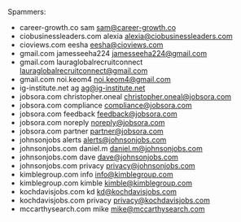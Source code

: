 Spammers:
- career-growth.co sam [sam@career-growth.co](mailto:sam@career-growth.co)
- ciobusinessleaders.com alexia [alexia@ciobusinessleaders.com](mailto:alexia@ciobusinessleaders.com)
- cioviews.com eesha [eesha@cioviews.com](mailto:eesha@cioviews.com)
- gmail.com jamesseeha224 [jamesseeha224@gmail.com](mailto:jamesseeha224@gmail.com)
- gmail.com lauraglobalrecruitconnect [lauraglobalrecruitconnect@gmail.com](mailto:lauraglobalrecruitconnect@gmail.com)
- gmail.com noi.keom4 [noi.keom4@gmail.com](mailto:noi.keom4@gmail.com)
- ig-institute.net ag [ag@ig-institute.net](mailto:ag@ig-institute.net)
- jobsora.com christopher.oneal [christopher.oneal@jobsora.com](mailto:christopher.oneal@jobsora.com)
- jobsora.com compliance [compliance@jobsora.com](mailto:compliance@jobsora.com)
- jobsora.com feedback [feedback@jobsora.com](mailto:feedback@jobsora.com)
- jobsora.com noreply [noreply@jobsora.com](mailto:noreply@jobsora.com)
- jobsora.com partner [partner@jobsora.com](mailto:partner@jobsora.com)
- johnsonjobs alerts [alerts@johnsonjobs.com](mailto:alerts@johnsonjobs.com)
- johnsonjobs.com daniel.m [daniel.m@johnsonjobs.com](mailto:daniel.m@johnsonjobs.com)
- johnsonjobs.com dave [dave@johnsonjobs.com](mailto:dave@johnsonjobs.com)
- johnsonjobs.com privacy [privacy@johnsonjobs.com](mailto:privacy@johnsonjobs.com)
- kimblegroup.com info [info@kimblegroup.com](mailto:info@kimblegroup.com)
- kimblegroup.com kimble [kimble@kimblegroup.com](mailto:kimble@kimblegroup.com)
- kochdavisjobs.com kd [kd@kochdavisjobs.com](kd@kochdavisjobs.com)
- kochdavisjobs.com privacy [privacy@kochdavisjobs.com](privacy@kochdavisjobs.com)
- mccarthysearch.com mike [mike@mccarthysearch.com](mailto:mike@mccarthysearch.com)
